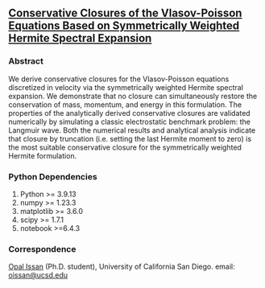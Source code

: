## [Conservative Closures of the Vlasov-Poisson Equations Based on Symmetrically Weighted Hermite Spectral Expansion](https://arxiv.org/abs/2407.09626)

### Abstract 
We derive conservative closures for the Vlasov-Poisson equations discretized in velocity via the symmetrically weighted Hermite spectral expansion. We demonstrate that no closure can simultaneously restore the conservation of mass, momentum, and energy in this formulation. The properties of the analytically derived conservative closures are validated numerically by simulating a classic electrostatic benchmark problem: the Langmuir wave.  Both the numerical results and analytical analysis indicate that closure by truncation (i.e. setting the last Hermite moment to zero) is the most suitable conservative closure for the symmetrically weighted Hermite formulation.


### Python Dependencies
1. Python >= 3.9.13
2. numpy >= 1.23.3
3. matplotlib >= 3.6.0
4. scipy >= 1.7.1
5. notebook >=6.4.3


### Correspondence
[Opal Issan](https://opaliss.github.io/opalissan/) (Ph.D. student), University of California San Diego. email: oissan@ucsd.edu
